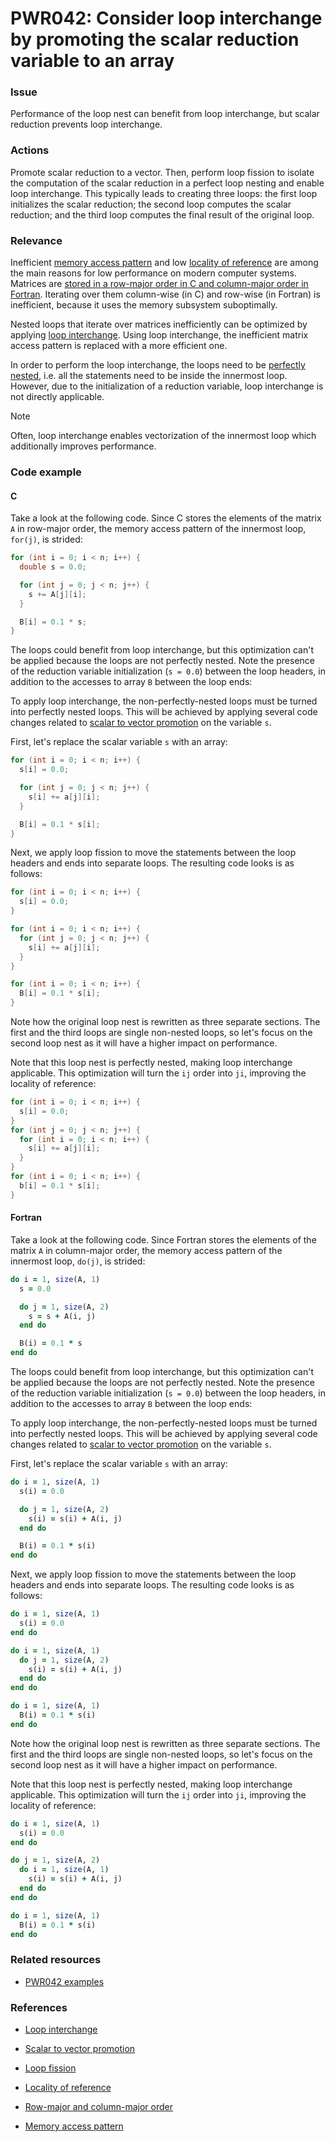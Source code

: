# PWR042: Consider loop interchange by promoting the scalar reduction variable to an array

### Issue

Performance of the loop nest can benefit from loop interchange, but scalar
reduction prevents loop interchange.

### Actions

Promote scalar reduction to a vector. Then, perform loop fission to isolate the
computation of the scalar reduction in a perfect loop nesting and enable loop
interchange. This typically leads to creating three loops: the first loop
initializes the scalar reduction; the second loop computes the scalar reduction;
and the third loop computes the final result of the original loop.

### Relevance

Inefficient [memory access pattern](../../Glossary/Memory-access-pattern.md) and low
[locality of reference](../../Glossary/Locality-of-reference.md) are among the main
reasons for low performance on modern computer systems. Matrices are
[stored in a row-major order in C and column-major order in Fortran](../../Glossary/Row-major-and-column-major-order.md).
Iterating over them column-wise (in C) and row-wise (in Fortran) is inefficient,
because it uses the memory subsystem suboptimally.

Nested loops that iterate over matrices inefficiently can be optimized by
applying [loop interchange](../../Glossary/Loop-interchange.md). Using loop
interchange, the inefficient matrix access pattern is replaced with a more
efficient one.

In order to perform the loop interchange, the loops need to be
[perfectly nested](../../Glossary/Perfect-loop-nesting.md), i.e. all the statements
need to be inside the innermost loop. However, due to the initialization of a
reduction variablе, loop interchange is not directly applicable.

> [!NOTE]
> Often, loop interchange enables vectorization of the innermost loop which
> additionally improves performance.

### Code example

#### C

Take a look at the following code. Since C stores the elements of the matrix
`A` in row-major order, the memory access pattern of the innermost loop,
`for(j)`, is strided:

```c
for (int i = 0; i < n; i++) {
  double s = 0.0;

  for (int j = 0; j < n; j++) {
    s += A[j][i];
  }

  B[i] = 0.1 * s;
}
```

The loops could benefit from loop interchange, but this optimization can't be
applied because the loops are not perfectly nested. Note the presence of the
reduction variable initialization (`s = 0.0`) between the loop headers, in
addition to the accesses to array `B` between the loop ends:

To apply loop interchange, the non-perfectly-nested loops must be turned into
perfectly nested loops. This will be achieved by applying several code changes
related to [scalar to vector
promotion](../../Glossary/Scalar-to-vector-promotion.md) on the variable `s`.

First, let's replace the scalar variable `s` with an array:

```c
for (int i = 0; i < n; i++) {
  s[i] = 0.0;

  for (int j = 0; j < n; j++) {
    s[i] += a[j][i];
  }

  B[i] = 0.1 * s[i];
}
```

Next, we apply loop fission to move the statements between the loop headers and
ends into separate loops. The resulting code looks is as follows:

```c
for (int i = 0; i < n; i++) {
  s[i] = 0.0;
}

for (int i = 0; i < n; i++) {
  for (int j = 0; j < n; j++) {
    s[i] += a[j][i];
  }
}

for (int i = 0; i < n; i++) {
  B[i] = 0.1 * s[i];
}
```

Note how the original loop nest is rewritten as three separate sections. The
first and the third loops are single non-nested loops, so let's focus on the
second loop nest as it will have a higher impact on performance.

Note that this loop nest is perfectly nested, making loop interchange
applicable. This optimization will turn the `ij`  order into `ji`, improving
the locality of reference:

```c
for (int i = 0; i < n; i++) {
  s[i] = 0.0;
}
for (int j = 0; j < n; j++) {
  for (int i = 0; i < n; i++) {
    s[i] += a[j][i];
  }
}
for (int i = 0; i < n; i++) {
  b[i] = 0.1 * s[i];
}
```

#### Fortran

Take a look at the following code. Since Fortran stores the elements of the
matrix `A` in column-major order, the memory access pattern of the innermost
loop, `do(j)`, is strided:

```fortran
do i = 1, size(A, 1)
  s = 0.0

  do j = 1, size(A, 2)
    s = s + A(i, j)
  end do

  B(i) = 0.1 * s
end do
```

The loops could benefit from loop interchange, but this optimization can't be
applied because the loops are not perfectly nested. Note the presence of the
reduction variable initialization (`s = 0.0`) between the loop headers, in
addition to the accesses to array `B` between the loop ends:

To apply loop interchange, the non-perfectly-nested loops must be turned into
perfectly nested loops. This will be achieved by applying several code changes
related to [scalar to vector
promotion](../../Glossary/Scalar-to-vector-promotion.md) on the variable `s`.

First, let's replace the scalar variable `s` with an array:

```fortran
do i = 1, size(A, 1)
  s(i) = 0.0

  do j = 1, size(A, 2)
    s(i) = s(i) + A(i, j)
  end do

  B(i) = 0.1 * s(i)
end do
```

Next, we apply loop fission to move the statements between the loop headers and
ends into separate loops. The resulting code looks is as follows:

```fortran
do i = 1, size(A, 1)
  s(i) = 0.0
end do

do i = 1, size(A, 1)
  do j = 1, size(A, 2)
    s(i) = s(i) + A(i, j)
  end do
end do

do i = 1, size(A, 1)
  B(i) = 0.1 * s(i)
end do
```

Note how the original loop nest is rewritten as three separate sections. The
first and the third loops are single non-nested loops, so let's focus on the
second loop nest as it will have a higher impact on performance.

Note that this loop nest is perfectly nested, making loop interchange
applicable. This optimization will turn the `ij`  order into `ji`, improving
the locality of reference:

```fortran
do i = 1, size(A, 1)
  s(i) = 0.0
end do

do j = 1, size(A, 2)
  do i = 1, size(A, 1)
    s(i) = s(i) + A(i, j)
  end do
end do

do i = 1, size(A, 1)
  B(i) = 0.1 * s(i)
end do
```

### Related resources

* [PWR042 examples](https://github.com/codee-com/open-catalog/tree/main/Checks/PWR042/)

### References

* [Loop interchange](../../Glossary/Loop-interchange.md)

* [Scalar to vector promotion](../../Glossary/Scalar-to-vector-promotion.md)

* [Loop fission](../../Glossary/Loop-fission.md)

* [Locality of reference](../../Glossary/Locality-of-reference.md)

* [Row-major and column-major order](../../Glossary/Row-major-and-column-major-order.md)

* [Memory access pattern](../../Glossary/Memory-access-pattern.md)
